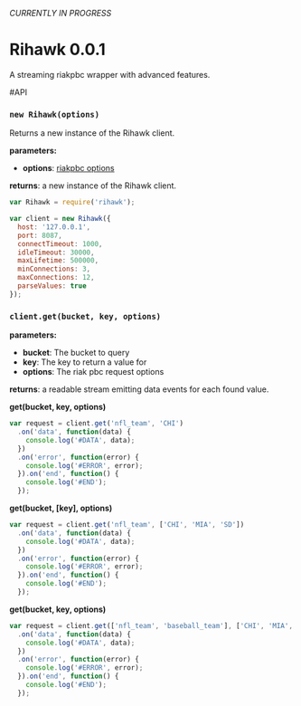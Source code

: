 _CURRENTLY IN PROGRESS_
# Rihawk 0.0.1
A streaming riakpbc wrapper with advanced features. 

#API

### `new Rihawk(options)`

Returns a new instance of the Rihawk client.

**parameters:**
- **options**: [riakpbc options](https://github.com/nlf/riakpbc/blob/master/lib/options.js)

**returns**: a new instance of the Rihawk client.

```javascript
var Rihawk = require('rihawk');

var client = new Rihawk({
  host: '127.0.0.1',
  port: 8087,
  connectTimeout: 1000,
  idleTimeout: 30000,
  maxLifetime: 500000,
  minConnections: 3,
  maxConnections: 12,
  parseValues: true
});
```

### `client.get(bucket, key, options)`

**parameters:** 
- **bucket**: The bucket to query
- **key**: The key to return a value for
- **options**: The riak pbc request options

**returns**: a readable stream emitting data events for each found value.

**get(bucket, key, options)**
```javascript
var request = client.get('nfl_team', 'CHI')
  .on('data', function(data) {
    console.log('#DATA', data);
  })
  .on('error', function(error) {
    console.log('#ERROR', error);
  }).on('end', function() {
    console.log('#END');
  });
```

**get(bucket, [key], options)**
```javascript
var request = client.get('nfl_team', ['CHI', 'MIA', 'SD'])
  .on('data', function(data) {
    console.log('#DATA', data);
  })
  .on('error', function(error) {
    console.log('#ERROR', error);
  }).on('end', function() {
    console.log('#END');
  });
```

**get(bucket, key, options)**
```javascript
var request = client.get(['nfl_team', 'baseball_team'], ['CHI', 'MIA', 'SD'])
  .on('data', function(data) {
    console.log('#DATA', data);
  })
  .on('error', function(error) {
    console.log('#ERROR', error);
  }).on('end', function() {
    console.log('#END');
  });
```
